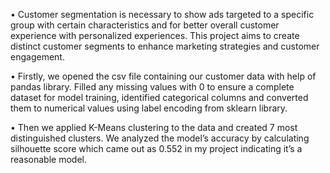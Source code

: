 •	Customer segmentation is necessary to show ads targeted to a specific group with certain characteristics and for better overall customer experience with personalized experiences. This project aims to create distinct customer segments to enhance marketing strategies and customer engagement. 

•	Firstly, we opened the csv file containing our customer data with help of pandas library. Filled any missing values with 0 to ensure a complete dataset for model training, identified categorical columns and converted them to numerical values using label encoding from sklearn library. 

•	Then we applied K-Means clustering to the data and created 7 most distinguished clusters. We analyzed the model’s accuracy by calculating silhouette score which came out as 0.552 in my project indicating it’s a reasonable model. 


